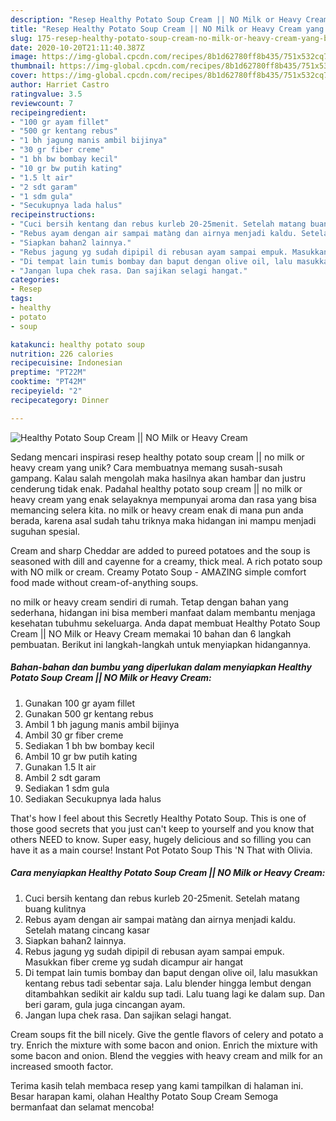 ```yaml
---
description: "Resep Healthy Potato Soup Cream || NO Milk or Heavy Cream yang Bikin Ngiler"
title: "Resep Healthy Potato Soup Cream || NO Milk or Heavy Cream yang Bikin Ngiler"
slug: 175-resep-healthy-potato-soup-cream-no-milk-or-heavy-cream-yang-bikin-ngiler
date: 2020-10-20T21:11:40.387Z
image: https://img-global.cpcdn.com/recipes/8b1d62780ff8b435/751x532cq70/healthy-potato-soup-cream-no-milk-or-heavy-cream-foto-resep-utama.jpg
thumbnail: https://img-global.cpcdn.com/recipes/8b1d62780ff8b435/751x532cq70/healthy-potato-soup-cream-no-milk-or-heavy-cream-foto-resep-utama.jpg
cover: https://img-global.cpcdn.com/recipes/8b1d62780ff8b435/751x532cq70/healthy-potato-soup-cream-no-milk-or-heavy-cream-foto-resep-utama.jpg
author: Harriet Castro
ratingvalue: 3.5
reviewcount: 7
recipeingredient:
- "100 gr ayam fillet"
- "500 gr kentang rebus"
- "1 bh jagung manis ambil bijinya"
- "30 gr fiber creme"
- "1 bh bw bombay kecil"
- "10 gr bw putih kating"
- "1.5 lt air"
- "2 sdt garam"
- "1 sdm gula"
- "Secukupnya lada halus"
recipeinstructions:
- "Cuci bersih kentang dan rebus kurleb 20-25menit. Setelah matang buang kulitnya"
- "Rebus ayam dengan air sampai matàng dan airnya menjadi kaldu. Setelah matang cincang kasar"
- "Siapkan bahan2 lainnya."
- "Rebus jagung yg sudah dipipil di rebusan ayam sampai empuk. Masukkan fiber creme yg sudah dicampur air hangat"
- "Di tempat lain tumis bombay dan baput dengan olive oil, lalu masukkan kentang rebus tadi sebentar saja. Lalu blender hingga lembut dengan ditambahkan sedikit air kaldu sup tadi. Lalu tuang lagi ke dalam sup. Dan beri garam, gula juga cincangan ayam."
- "Jangan lupa chek rasa. Dan sajikan selagi hangat."
categories:
- Resep
tags:
- healthy
- potato
- soup

katakunci: healthy potato soup 
nutrition: 226 calories
recipecuisine: Indonesian
preptime: "PT22M"
cooktime: "PT42M"
recipeyield: "2"
recipecategory: Dinner

---
```



![Healthy Potato Soup Cream || NO Milk or Heavy Cream](https://img-global.cpcdn.com/recipes/8b1d62780ff8b435/751x532cq70/healthy-potato-soup-cream-no-milk-or-heavy-cream-foto-resep-utama.jpg)

Sedang mencari inspirasi resep healthy potato soup cream || no milk or heavy cream yang unik? Cara membuatnya memang susah-susah gampang. Kalau salah mengolah maka hasilnya akan hambar dan justru cenderung tidak enak. Padahal healthy potato soup cream || no milk or heavy cream yang enak selayaknya mempunyai aroma dan rasa yang bisa memancing selera kita.
 no milk or heavy cream enak di mana pun anda berada, karena asal sudah tahu triknya maka hidangan ini mampu menjadi suguhan spesial.

Cream and sharp Cheddar are added to pureed potatoes and the soup is seasoned with dill and cayenne for a creamy, thick meal. A rich potato soup with NO milk or cream. Creamy Potato Soup - AMAZING simple comfort food made without cream-of-anything soups.


 no milk or heavy cream sendiri di rumah. Tetap dengan bahan yang sederhana, hidangan ini bisa memberi manfaat dalam membantu menjaga kesehatan tubuhmu sekeluarga. Anda dapat membuat Healthy Potato Soup Cream || NO Milk or Heavy Cream memakai 10 bahan dan 6 langkah pembuatan. Berikut ini langkah-langkah untuk menyiapkan hidangannya.

<!--inarticleads1-->

##### Bahan-bahan dan bumbu yang diperlukan dalam menyiapkan Healthy Potato Soup Cream || NO Milk or Heavy Cream:

1. Gunakan 100 gr ayam fillet
1. Gunakan 500 gr kentang rebus
1. Ambil 1 bh jagung manis ambil bijinya
1. Ambil 30 gr fiber creme
1. Sediakan 1 bh bw bombay kecil
1. Ambil 10 gr bw putih kating
1. Gunakan 1.5 lt air
1. Ambil 2 sdt garam
1. Sediakan 1 sdm gula
1. Sediakan Secukupnya lada halus


That&#39;s how I feel about this Secretly Healthy Potato Soup. This is one of those good secrets that you just can&#39;t keep to yourself and you know that others NEED to know. Super easy, hugely delicious and so filling you can have it as a main course! Instant Pot Potato Soup This &#39;N That with Olivia. 

<!--inarticleads2-->

##### Cara menyiapkan Healthy Potato Soup Cream || NO Milk or Heavy Cream:

1. Cuci bersih kentang dan rebus kurleb 20-25menit. Setelah matang buang kulitnya
1. Rebus ayam dengan air sampai matàng dan airnya menjadi kaldu. Setelah matang cincang kasar
1. Siapkan bahan2 lainnya.
1. Rebus jagung yg sudah dipipil di rebusan ayam sampai empuk. Masukkan fiber creme yg sudah dicampur air hangat
1. Di tempat lain tumis bombay dan baput dengan olive oil, lalu masukkan kentang rebus tadi sebentar saja. Lalu blender hingga lembut dengan ditambahkan sedikit air kaldu sup tadi. Lalu tuang lagi ke dalam sup. Dan beri garam, gula juga cincangan ayam.
1. Jangan lupa chek rasa. Dan sajikan selagi hangat.


Cream soups fit the bill nicely. Give the gentle flavors of celery and potato a try. Enrich the mixture with some bacon and onion. Enrich the mixture with some bacon and onion. Blend the veggies with heavy cream and milk for an increased smooth factor. 

Terima kasih telah membaca resep yang kami tampilkan di halaman ini. Besar harapan kami, olahan Healthy Potato Soup Cream  Semoga bermanfaat dan selamat mencoba!
